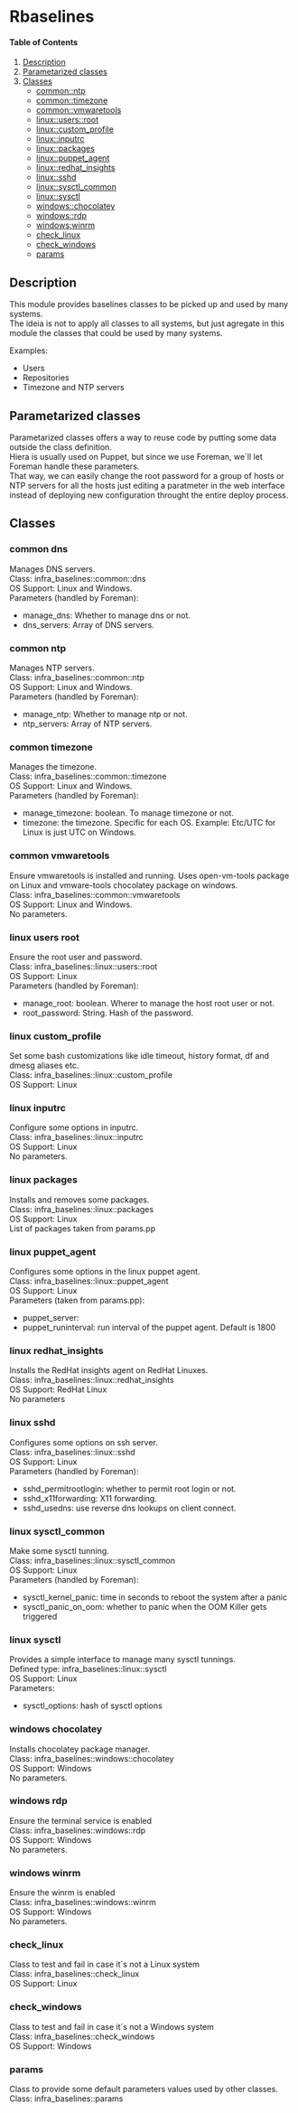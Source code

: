 
# Rbaselines

#### Table of Contents

1. [Description](#description)
1. [Parametarized classes](#parametarized-classes)
1. [Classes](#classes)
   * [common::ntp](#common-ntp)
   * [common::timezone](#common-timezone)
   * [common::vmwaretools](#common-vmwaretools)
   * [linux::users::root](#linux-users-root)
   * [linux::custom_profile](#linux-custom_profile)
   * [linux::inputrc](#linux-inputrc)
   * [linux::packages](#linux-packages)
   * [linux::puppet_agent](#linux-puppet_agent)
   * [linux::redhat_insights](#linux-redhat_insights)
   * [linux::sshd](#linux-sshd)
   * [linux::sysctl_common](#linux-sysctl_common)
   * [linux::sysctl](#linux-sysctl)
   * [windows::chocolatey](#windows-chocolatey)
   * [windows::rdp](#windows-rdp)
   * [windows:winrm](#windows-winrm)
   * [check_linux](#check_linux)
   * [check_windows](#check_windows)
   * [params](#params)



## Description
This module provides baselines classes to be picked up and used by many systems.<br>
The ideia is not to apply all classes to all systems, but just agregate in this module the classes that could be used by many systems.<br>

Examples:
- Users
- Repositories
- Timezone and NTP servers


## Parametarized classes
Parametarized classes offers a way to reuse code by putting some data outside the class definition.<br>
Hiera is usually used on Puppet, but since we use Foreman, we´ll let Foreman handle these parameters.<br>
That way, we can easily change the root password for a group of hosts or NTP servers for all the hosts just editing a paratmeter in the web interface instead of deploying new configuration throught the entire deploy process.<br>

## Classes

### common dns
Manages DNS servers.<br>
Class: infra_baselines::common::dns<br>
OS Support: Linux and Windows.<br>
Parameters (handled by Foreman):
- manage_dns: Whether to manage dns or not. 
- dns_servers: Array of DNS servers. 

### common ntp
Manages NTP servers.<br>
Class: infra_baselines::common::ntp<br>
OS Support: Linux and Windows.<br>
Parameters (handled by Foreman):
- manage_ntp: Whether to manage ntp or not. 
- ntp_servers: Array of NTP servers. 

### common timezone
Manages the timezone.<br>
Class: infra_baselines::common::timezone<br>
OS Support: Linux and Windows.<br>
Parameters (handled by Foreman): 
- manage_timezone: boolean. To manage timezone or not.
- timezone: the timezone. Specific for each OS. Example: Etc/UTC for Linux is just UTC on Windows.

### common vmwaretools
Ensure vmwaretools is installed and running. Uses open-vm-tools package on Linux and vmware-tools chocolatey package on windows.<br>
Class: infra_baselines::common::vmwaretools<br>
OS Support: Linux and Windows.<br>
No parameters.<br>

### linux users root
Ensure the root user and password.<br>
Class: infra_baselines::linux::users::root<br>
OS Support: Linux<br>
Parameters (handled by Foreman):
- manage_root: boolean. Wherer to manage the host root user or not.
- root_password: String. Hash of the password.

### linux custom_profile
Set some bash customizations like idle timeout, history format, df and dmesg aliases etc.<br>
Class: infra_baselines::linux::custom_profile<br>
OS Support: Linux<br>

### linux inputrc
Configure some options in inputrc.<br>
Class: infra_baselines::linux::inputrc<br>
OS Support: Linux<br>
No parameters.<br>

### linux packages
Installs and removes some packages.<br>
Class: infra_baselines::linux::packages<br>
OS Support: Linux<br>
List of packages taken from params.pp<br>

### linux puppet_agent
Configures some options in the linux puppet agent.<br>
Class: infra_baselines::linux::puppet_agent<br>
OS Support: Linux<br>
Parameters (taken from params.pp):
- puppet_server: 
- puppet_runinterval: run interval of the puppet agent. Default is 1800

### linux redhat_insights
Installs the RedHat insights agent on RedHat Linuxes.<br>
Class: infra_baselines::linux::redhat_insights<br>
OS Support: RedHat Linux<br>
No parameters<br>

### linux sshd
Configures some options on ssh server.<br>
Class: infra_baselines::linux::sshd<br>
OS Support: Linux<br>
Parameters (handled by Foreman):
- sshd_permitrootlogin: whether to permit root login or not.
- sshd_x11forwarding: X11 forwarding.
- sshd_usedns: use reverse dns lookups on client connect.

### linux sysctl_common
Make some sysctl tunning.<br>
Class: infra_baselines::linux::sysctl_common<br>
OS Support: Linux<br>
Parameters (handled by Foreman):
- sysctl_kernel_panic: time in seconds to reboot the system after a panic
- sysctl_panic_on_oom: whether to panic when the OOM Killer gets triggered

### linux sysctl
Provides a simple interface to manage many sysctl tunnings.<br>
Defined type: infra_baselines::linux::sysctl<br>
OS Support: Linux<br>
Parameters:
- sysctl_options: hash of sysctl options

### windows chocolatey
Installs chocolatey package manager.<br>
Class: infra_baselines::windows::chocolatey<br>
OS Support: Windows<br>
No parameters.<br>

### windows rdp
Ensure the terminal service is enabled<br>
Class: infra_baselines::windows::rdp<br>
OS Support: Windows<br>
No parameters.<br>

### windows winrm
Ensure the winrm is enabled<br>
Class: infra_baselines::windows::winrm<br>
OS Support: Windows<br>
No parameters.<br>

### check_linux
Class to test and fail in case it´s not a Linux system<br>
Class: infra_baselines::check_linux <br>
OS Support: Linux<br>

### check_windows
Class to test and fail in case it´s not a Windows system<br>
Class: infra_baselines::check_windows <br>
OS Support: Windows<br>

### params
Class to provide some default parameters values used by other classes.<br>
Class: infra_baselines::params<br>



